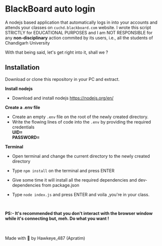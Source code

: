 # BlackBoard auto login

A nodejs based application that automatically logs in into your accounts and attends your classes on `cuchd.blackboard.com` website. I wrote this script STRICTLY for EDUCATIONAL PURPOSES and I am NOT RESPONSIBLE for any **non-disciplinary** action commited by its users, i.e., all the students of Chandigarh University

With that being said, let's get right into it, shall we ?

## Installation

Download or clone this repository in your PC and extract.

**Install nodejs**

-   Download and install nodejs https://nodejs.org/en/

**Create a **.env** file**

-   Create an empty ```.env``` file on the root of the newly created directory.
-   Write the flowing lines of code into the ```.env``` by providing the required credentials
    <br />**UID=<Your UID>**
    <br />**PASSWORD=<Your PASSWORD>**

**Terminal**

-   Open terminal and change the current directory to the newly created directory
-   Type ```npm install``` on the terminal and press ENTER
-   Give some time it will install all the required dependencies and dev-dependencies from package.json

-   Type ```node index.js``` and press ENTER and voila ,you're in your class.

<br/>

**PS:- It's recommended that you don't interact with the browser window while it's connecting but, meh. Do what you want !**

<br/>

<br/>
Made with 💚 by Hawkeye_487 (Apratim)
